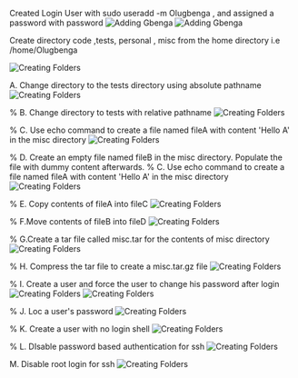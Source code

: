 
Created Login User with  sudo useradd -m Olugbenga , and assigned a password with password 
![Adding Gbenga](../assignment/images/adding-Olugbenga.png)
![Adding Gbenga](../assignment/images/Olugbenga-added.png)


Create directory code ,tests, personal , misc from the home directory i.e /home/Olugbenga

![Creating Folders](../assignment/images/creating-folders.png)


A. Change directory to the tests directory using absolute pathname
![Creating Folders](../assignment/images/fileA.png)


% B. Change directory to tests with relative pathname
![Creating Folders](../assignment/images/entering-tests.png)


% C. Use echo command to create a file named fileA with content 'Hello A' in the misc directory
![Creating Folders](../assignment/images/fileA.png)


% D. Create an empty file named fileB in the misc directory. Populate the file with dummy content afterwards.
% C. Use echo command to create a file named fileA with content 'Hello A' in the misc directory
![Creating Folders](../assignment/images/creating-fileB.png)


% E. Copy contents of fileA into fileC
![Creating Folders](../assignment/images/showing-fileC.png)


% F.Move contents of fileB into fileD
![Creating Folders](../assignment/images/showingfileD.png)


% G.Create a tar file called misc.tar for the contents of misc directory
![Creating Folders](../assignment/images/creating-tar.png)


% H. Compress the tar file to create a misc.tar.gz file
![Creating Folders](../assignment/images/compressing-tar.png)


% I. Create a user and force the user to change his password after login
![Creating Folders](../assignment/images/password-reset.png)
![Creating Folders](../assignment/images/Gastt-new-passwordd.png)


% J. Loc a user's password
![Creating Folders](../assignment/images/locking-Gastt.png)


% K. Create a user with no login shell
![Creating Folders](../assignment/images/listing-nologin-user.png)


% L. DIsable password based authentication for ssh
![Creating Folders](../assignment/images/ssh-login.png)

M. Disable root login for ssh
![Creating Folders](../assignment/images/rootlogin.png)